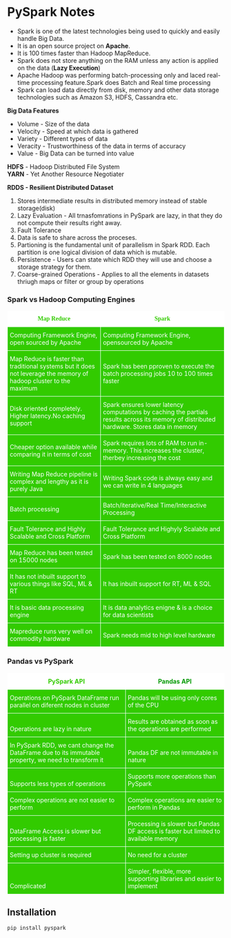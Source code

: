 # PySpark Notes

- Spark is one of the latest technologies being used to quickly and easily handle Big Data.
- It is an open source project on **Apache**.
- It is 100 times faster than Hadoop MapReduce.
- Spark does not store anything on the RAM unless any action is applied on the data (**Lazy Execution**)
- Apache Hadoop was performing batch-processing only and laced real-time processing feature.Spark does Batch and Real time processing
- Spark can load data directly from disk, memory and other data storage technologies such as Amazon S3, HDFS, Cassandra etc.

**Big Data Features**

- Volume - Size of the data
- Velocity - Speed at which data is gathered
- Variety - Different types of data
- Veracity - Trustworthiness of the data in terms of accuracy 
- Value - Big Data can be turned into value

**HDFS** - Hadoop Distributed File System  
**YARN** - Yet Another Resource Negotiater  

**RDDS - Resilient Distributed Dataset**

1. Stores intermediate results in distributed memory instead of stable storage(disk)
2. Lazy Evaluation - All trnasfomrations in PySpark are lazy, in that they do not compute their results right away.
3. Fault Tolerance
4. Data is safe to share across the proceses.
5. Partioning is the fundamental unit of parallelism in Spark RDD. Each partition is one logical division of data which is mutable.
6. Persistence - Users can state which RDD they will use and choose a storage strategy for them.
7. Coarse-grained Operations - Applies to all the elements in datasets thriugh maps or filter or group by operations

### Spark vs Hadoop Computing Engines

<table style="border-collapse:collapse;border-spacing:0" class="tg"><thead><tr><th style="background-color:#ffffff;border-color:#ffffff;border-style:solid;border-width:1px;color:#32cb00;font-family:Georgia, serif !important;font-size:14px;font-weight:bold;overflow:hidden;padding:10px 5px;text-align:center;vertical-align:middle;word-break:normal"><span style="font-weight:700;text-decoration:none">Map Reduce</span></th><th style="background-color:#ffffff;border-color:#ffffff;border-style:solid;border-width:1px;color:#32cb00;font-family:Georgia, serif !important;font-size:14px;font-weight:bold;overflow:hidden;padding:10px 5px;text-align:center;vertical-align:middle;word-break:normal"><span style="font-weight:700;text-decoration:none">Spark</span></th></tr></thead><tbody><tr><td style="background-color:#32cb00;border-color:#ffffff;border-style:solid;border-width:1px;color:#ffffff;font-family:inherit;font-size:14px;overflow:hidden;padding:10px 5px;text-align:left;vertical-align:middle;word-break:normal"><span style="font-weight:400;text-decoration:none">Computing   Framework Engine, open sourced by Apache</span></td><td style="background-color:#32cb00;border-color:#ffffff;border-style:solid;border-width:1px;color:#ffffff;font-family:inherit;font-size:14px;overflow:hidden;padding:10px 5px;text-align:left;vertical-align:middle;word-break:normal"><span style="font-weight:400;text-decoration:none">Computing   Framework Engine, opensourced by Apache</span></td></tr><tr><td style="background-color:#32cb00;border-color:#ffffff;border-style:solid;border-width:1px;color:#ffffff;font-family:inherit;font-size:14px;overflow:hidden;padding:10px 5px;text-align:left;vertical-align:middle;word-break:normal"><span style="font-weight:400;text-decoration:none">Map   Reduce is faster than traditional systems but it does not leverage the memory   of hadoop cluster to the maximum</span></td><td style="background-color:#32cb00;border-color:#ffffff;border-style:solid;border-width:1px;color:#ffffff;font-family:inherit;font-size:14px;overflow:hidden;padding:10px 5px;text-align:left;vertical-align:middle;word-break:normal"><span style="font-weight:400;text-decoration:none">Spark   has been pproven to execute the batch processing jobs 10 to 100 times faster</span></td></tr><tr><td style="background-color:#32cb00;border-color:#ffffff;border-style:solid;border-width:1px;color:#ffffff;font-family:inherit;font-size:14px;overflow:hidden;padding:10px 5px;text-align:left;vertical-align:middle;word-break:normal"><span style="font-weight:400;text-decoration:none">Disk   oriented completely. Higher latency.No caching support</span></td><td style="background-color:#32cb00;border-color:#ffffff;border-style:solid;border-width:1px;color:#ffffff;font-family:inherit;font-size:14px;overflow:hidden;padding:10px 5px;text-align:left;vertical-align:middle;word-break:normal"><span style="font-weight:400;text-decoration:none">Spark   ensures lower latency computations by caching the partials results across its   memory of distributed hardware. Stores data in memory</span></td></tr><tr><td style="background-color:#32cb00;border-color:#ffffff;border-style:solid;border-width:1px;color:#ffffff;font-family:inherit;font-size:14px;overflow:hidden;padding:10px 5px;text-align:left;vertical-align:middle;word-break:normal"><span style="font-weight:400;text-decoration:none">Cheaper   option available while comparing it in terms of cost</span></td><td style="background-color:#32cb00;border-color:#ffffff;border-style:solid;border-width:1px;color:#ffffff;font-family:inherit;font-size:14px;overflow:hidden;padding:10px 5px;text-align:left;vertical-align:middle;word-break:normal"><span style="font-weight:400;text-decoration:none">Spark   requires lots of RAM to run in-memory. This increases the cluster, therbey   increasing the cost</span></td></tr><tr><td style="background-color:#32cb00;border-color:#ffffff;border-style:solid;border-width:1px;color:#ffffff;font-family:inherit;font-size:14px;overflow:hidden;padding:10px 5px;text-align:left;vertical-align:middle;word-break:normal"><span style="font-weight:400;text-decoration:none">Writing   Map Reduce pipeline is complex and lengthy as it is purely Java</span></td><td style="background-color:#32cb00;border-color:#ffffff;border-style:solid;border-width:1px;color:#ffffff;font-family:inherit;font-size:14px;overflow:hidden;padding:10px 5px;text-align:left;vertical-align:middle;word-break:normal"><span style="font-weight:400;text-decoration:none">Writing   Spark code is always easy and we can write in 4 languages</span></td></tr><tr><td style="background-color:#32cb00;border-color:#ffffff;border-style:solid;border-width:1px;color:#ffffff;font-family:inherit;font-size:14px;overflow:hidden;padding:10px 5px;text-align:left;vertical-align:middle;word-break:normal"><span style="font-weight:400;text-decoration:none">Batch   processing</span></td><td style="background-color:#32cb00;border-color:#ffffff;border-style:solid;border-width:1px;color:#ffffff;font-family:inherit;font-size:14px;overflow:hidden;padding:10px 5px;text-align:left;vertical-align:middle;word-break:normal"><span style="font-weight:400;text-decoration:none">Batch/iterative/Real   Time/Interactive Processing</span></td></tr><tr><td style="background-color:#32cb00;border-color:#ffffff;border-style:solid;border-width:1px;color:#ffffff;font-family:inherit;font-size:14px;overflow:hidden;padding:10px 5px;text-align:left;vertical-align:middle;word-break:normal"><span style="font-weight:400;text-decoration:none">Fault   Tolerance and Highly Scalable and Cross Platform</span></td><td style="background-color:#32cb00;border-color:#ffffff;border-style:solid;border-width:1px;color:#ffffff;font-family:inherit;font-size:14px;overflow:hidden;padding:10px 5px;text-align:left;vertical-align:middle;word-break:normal"><span style="font-weight:400;text-decoration:none">Fault   Tolerance and Highyly Scalable and Cross Platform</span></td></tr><tr><td style="background-color:#32cb00;border-color:#ffffff;border-style:solid;border-width:1px;color:#ffffff;font-family:inherit;font-size:14px;overflow:hidden;padding:10px 5px;text-align:left;vertical-align:middle;word-break:normal"><span style="font-weight:400;text-decoration:none">Map   Reduce has been tested on 15000 nodes</span></td><td style="background-color:#32cb00;border-color:#ffffff;border-style:solid;border-width:1px;color:#ffffff;font-family:inherit;font-size:14px;overflow:hidden;padding:10px 5px;text-align:left;vertical-align:middle;word-break:normal"><span style="font-weight:400;text-decoration:none">Spark   has been tested on 8000 nodes</span></td></tr><tr><td style="background-color:#32cb00;border-color:#ffffff;border-style:solid;border-width:1px;color:#ffffff;font-family:inherit;font-size:14px;overflow:hidden;padding:10px 5px;text-align:left;vertical-align:middle;word-break:normal"><span style="font-weight:400;text-decoration:none">It has   not inbuilt support to various things like SQL, ML & RT</span></td><td style="background-color:#32cb00;border-color:#ffffff;border-style:solid;border-width:1px;color:#ffffff;font-family:inherit;font-size:14px;overflow:hidden;padding:10px 5px;text-align:left;vertical-align:middle;word-break:normal"><span style="font-weight:400;text-decoration:none">It has   inbuilt support for RT, ML & SQL</span></td></tr><tr><td style="background-color:#32cb00;border-color:#ffffff;border-style:solid;border-width:1px;color:#ffffff;font-family:inherit;font-size:14px;overflow:hidden;padding:10px 5px;text-align:left;vertical-align:middle;word-break:normal"><span style="font-weight:400;text-decoration:none">It is   basic data processing engine</span></td><td style="background-color:#32cb00;border-color:#ffffff;border-style:solid;border-width:1px;color:#ffffff;font-family:inherit;font-size:14px;overflow:hidden;padding:10px 5px;text-align:left;vertical-align:middle;word-break:normal"><span style="font-weight:400;text-decoration:none">It is   data analytics enigne & is a choice for data scientists</span></td></tr><tr><td style="background-color:#32cb00;border-color:#ffffff;border-style:solid;border-width:1px;color:#ffffff;font-family:inherit;font-size:14px;overflow:hidden;padding:10px 5px;text-align:left;vertical-align:middle;word-break:normal"><span style="font-weight:400;text-decoration:none">Mapreduce   runs very well on commodity hardware</span></td><td style="background-color:#32cb00;border-color:#ffffff;border-style:solid;border-width:1px;color:#ffffff;font-family:inherit;font-size:14px;overflow:hidden;padding:10px 5px;text-align:left;vertical-align:middle;word-break:normal"><span style="font-weight:400;text-decoration:none">Spark needs mid to high level hardware</span></td></tr></tbody></table>

### Pandas vs PySpark

<table style="border-collapse:collapse;border-spacing:0" class="tg"><thead><tr><th style="background-color:#ffffff;border-color:#ffffff;border-style:solid;border-width:1px;color:#32cb00;font-family:inherit;font-size:14px;font-weight:bold;overflow:hidden;padding:10px 5px;text-align:center;vertical-align:bottom;word-break:normal"><span style="font-weight:bold">PySpark API</span></th><th style="background-color:#ffffff;border-color:#ffffff;border-style:solid;border-width:1px;color:#009901;font-family:inherit;font-size:14px;font-weight:bold;overflow:hidden;padding:10px 5px;text-align:center;vertical-align:bottom;word-break:normal"><span style="font-weight:bold">Pandas API</span></th></tr></thead><tbody><tr><td style="background-color:#32cb00;border-color:#ffffff;border-style:solid;border-width:1px;color:#ffffff;font-family:inherit;font-size:14px;overflow:hidden;padding:10px 5px;text-align:left;vertical-align:middle;word-break:normal">Operations on PySpark DataFrame run parallel on diferent nodes in cluster</td><td style="background-color:#32cb00;border-color:#ffffff;border-style:solid;border-width:1px;color:#ffffff;font-family:inherit;font-size:14px;overflow:hidden;padding:10px 5px;text-align:left;vertical-align:bottom;word-break:normal">Pandas will be using only cores of the CPU</td></tr><tr><td style="background-color:#32cb00;border-color:#ffffff;border-style:solid;border-width:1px;color:#ffffff;font-family:inherit;font-size:14px;overflow:hidden;padding:10px 5px;text-align:left;vertical-align:bottom;word-break:normal">Operations are lazy in nature</td><td style="background-color:#32cb00;border-color:#ffffff;border-style:solid;border-width:1px;color:#ffffff;font-family:inherit;font-size:14px;overflow:hidden;padding:10px 5px;text-align:left;vertical-align:bottom;word-break:normal">Results are obtained as soon as the operations are performed</td></tr><tr><td style="background-color:#32cb00;border-color:#ffffff;border-style:solid;border-width:1px;color:#ffffff;font-family:inherit;font-size:14px;overflow:hidden;padding:10px 5px;text-align:left;vertical-align:bottom;word-break:normal">In PySpark RDD, we cant change the DataFrame due to its immutable property, we need to transform it</td><td style="background-color:#32cb00;border-color:#ffffff;border-style:solid;border-width:1px;color:#ffffff;font-family:inherit;font-size:14px;overflow:hidden;padding:10px 5px;text-align:left;vertical-align:bottom;word-break:normal">Pandas DF are not immutable in nature</td></tr><tr><td style="background-color:#32cb00;border-color:#ffffff;border-style:solid;border-width:1px;color:#ffffff;font-family:inherit;font-size:14px;overflow:hidden;padding:10px 5px;text-align:left;vertical-align:bottom;word-break:normal">Supports less types of   operations</td><td style="background-color:#32cb00;border-color:#ffffff;border-style:solid;border-width:1px;color:#ffffff;font-family:inherit;font-size:14px;overflow:hidden;padding:10px 5px;text-align:left;vertical-align:bottom;word-break:normal">Supports more operations than PySpark</td></tr><tr><td style="background-color:#32cb00;border-color:#ffffff;border-style:solid;border-width:1px;color:#ffffff;font-family:inherit;font-size:14px;overflow:hidden;padding:10px 5px;text-align:left;vertical-align:bottom;word-break:normal">Complex operations are not   easier to perform</td><td style="background-color:#32cb00;border-color:#ffffff;border-style:solid;border-width:1px;color:#ffffff;font-family:inherit;font-size:14px;overflow:hidden;padding:10px 5px;text-align:left;vertical-align:bottom;word-break:normal">Complex operations are easier to perform in Pandas</td></tr><tr><td style="background-color:#32cb00;border-color:#ffffff;border-style:solid;border-width:1px;color:#ffffff;font-family:inherit;font-size:14px;overflow:hidden;padding:10px 5px;text-align:left;vertical-align:bottom;word-break:normal">DataFrame Access is slower but   processing is faster</td><td style="background-color:#32cb00;border-color:#ffffff;border-style:solid;border-width:1px;color:#ffffff;font-family:inherit;font-size:14px;overflow:hidden;padding:10px 5px;text-align:left;vertical-align:bottom;word-break:normal">Processing is slower but Pandas DF access is faster but   limited to available memory</td></tr><tr><td style="background-color:#32cb00;border-color:#ffffff;border-style:solid;border-width:1px;color:#ffffff;font-family:inherit;font-size:14px;overflow:hidden;padding:10px 5px;text-align:left;vertical-align:bottom;word-break:normal">Setting up cluster is required</td><td style="background-color:#32cb00;border-color:#ffffff;border-style:solid;border-width:1px;color:#ffffff;font-family:inherit;font-size:14px;overflow:hidden;padding:10px 5px;text-align:left;vertical-align:bottom;word-break:normal">No need for a cluster</td></tr><tr><td style="background-color:#32cb00;border-color:#ffffff;border-style:solid;border-width:1px;color:#ffffff;font-family:inherit;font-size:14px;overflow:hidden;padding:10px 5px;text-align:left;vertical-align:bottom;word-break:normal">Complicated</td><td style="background-color:#32cb00;border-color:#ffffff;border-style:solid;border-width:1px;color:#ffffff;font-family:inherit;font-size:14px;overflow:hidden;padding:10px 5px;text-align:left;vertical-align:bottom;word-break:normal">Simpler, flexible, more supporting libraries and easier to   implement</td></tr></tbody></table>

## Installation

`pip install pyspark`


